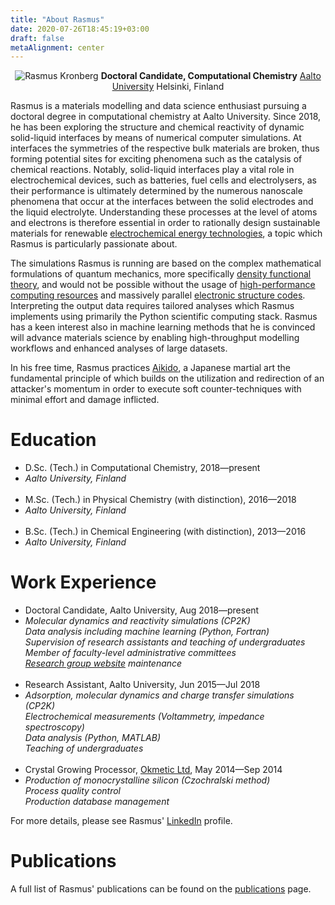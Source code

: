 ```yaml
---
title: "About Rasmus"
date: 2020-07-26T18:45:19+03:00
draft: false
metaAlignment: center
---
```


<link rel="stylesheet" href="https://ghcdn.rawgit.org/FortAwesome/Font-Awesome/5.8.1/css/all.min.css">
<center>

![Rasmus Kronberg](https://res.cloudinary.com/ddplajkvu/image/upload/c_scale,q_100,w_200/v1596607680/rasmus_img_crop_gilhm8.jpg)
**Doctoral Candidate, Computational Chemistry**
[Aalto University](https://www.aalto.fi/en/department-of-chemistry-and-materials-science/computational-chemistry)
<i class="fa fa-map-marker-alt"></i> Helsinki, Finland

</center>

Rasmus is a materials modelling and data science enthusiast pursuing a doctoral degree in computational chemistry at Aalto University. Since 2018, he has been exploring the structure and chemical reactivity of dynamic solid-liquid interfaces by means of numerical computer simulations. At interfaces the symmetries of the respective bulk materials are broken, thus forming potential sites for exciting phenomena such as the catalysis of chemical reactions. Notably, solid-liquid interfaces play a vital role in electrochemical devices, such as batteries, fuel cells and electrolysers, as their performance is ultimately determined by the numerous nanoscale phenomena that occur at the interfaces between the solid electrodes and the liquid electrolyte. Understanding these processes at the level of atoms and electrons is therefore essential in order to rationally design sustainable materials for renewable [electrochemical energy technologies](https://www.iea.org/articles/batteries-and-hydrogen-technology-keys-for-a-clean-energy-future), a topic which Rasmus is particularly passionate about.

The simulations Rasmus is running are based on the complex mathematical formulations of quantum mechanics, more specifically [density functional theory](https://en.wikipedia.org/wiki/Density_functional_theory), and would not be possible without the usage of [high-performance computing resources](https://research.csc.fi/csc-s-servers) and massively parallel [electronic structure codes](https://www.cp2k.org/). Interpreting the output data requires tailored analyses which Rasmus implements using primarily the Python scientific computing stack. Rasmus has a keen interest also in machine learning methods that he is convinced will advance materials science by enabling high-throughput modelling workflows and enhanced analyses of large datasets.

In his free time, Rasmus practices [Aikido](https://en.wikipedia.org/wiki/Aikido), a Japanese martial art the fundamental principle of which builds on the utilization and redirection of an attacker's momentum in order to execute soft counter-techniques with minimal effort and damage inflicted.

# Education

<ul class="fa-ul">
<li><i class="fa-li fa fa-graduation-cap"></i> D.Sc. (Tech.) in Computational Chemistry, 2018&mdash;present</li>
<li style="font-size:14px"><i> Aalto University, Finland</i></li>
<br>
<li><i class="fa-li fa fa-graduation-cap"></i> M.Sc. (Tech.) in Physical Chemistry (with distinction), 2016&mdash;2018</li>
<li style="font-size:14px"><i> Aalto University, Finland</i></li>
<br>
<li><i class="fa-li fa fa-graduation-cap"></i> B.Sc. (Tech.) in Chemical Engineering (with distinction), 2013&mdash;2016</li>
<li style="font-size:14px"><i> Aalto University, Finland</i></li>
</ul>

# Work Experience

<ul class="fa-ul">
<li><i class="fa-li fa fa-briefcase"></i>Doctoral Candidate, Aalto University, Aug 2018&mdash;present</li>
<li style="font-size:14px"><i>
Molecular dynamics and reactivity simulations (CP2K)<br>
Data analysis including machine learning (Python, Fortran)<br>
Supervision of research assistants and teaching of undergraduates<br>
Member of faculty-level administrative committees<br>
<a href="https://www.aalto.fi/en/department-of-chemistry-and-materials-science/computational-chemistry">Research group website</a> maintenance</i></li>
<br>

<li><i class="fa-li fa fa-briefcase"></i>Research Assistant, Aalto University, Jun 2015&mdash;Jul 2018</li>
<li style="font-size:14px"><i>
Adsorption, molecular dynamics and charge transfer simulations (CP2K)<br>
Electrochemical measurements (Voltammetry, impedance spectroscopy)<br>
Data analysis (Python, MATLAB)<br>
Teaching of undergraduates </i></li>
<br>

<li><i class="fa-li fa fa-briefcase"></i>Crystal Growing Processor, <a href="https://www.okmetic.com/">Okmetic Ltd</a>, May 2014&mdash;Sep 2014</li>
<li style="font-size:14px"><i> 
Production of monocrystalline silicon (Czochralski method)<br>
Process quality control<br>
Production database management</i></li>
</ul>

For more details, please see Rasmus' [LinkedIn](https://www.linkedin.com/in/rkronberg/) profile.


# Publications

A full list of Rasmus' publications can be found on the [publications](/publications) page.